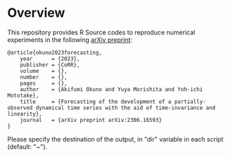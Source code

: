 # Overview
This repository provides R Source codes to reproduce numerical experiments in the following <a href="https://arxiv.org/abs/2306.16593">arXiv preprint</a>:

```
@article{okuno2023forecasting,
    year      = {2023},
    publisher = {CoRR},
    volume    = {},
    number    = {},
    pages     = {},
    author    = {Akifumi Okuno and Yuya Morishita and Yoh-ichi Mototake},
    title     = {Forecasting of the development of a partially-observed dynamical time series with the aid of time-invariance and linearity},
    journal   = {arXiv preprint arXiv:2306.16593}
}
```

Please specify the destination of the output, in "dir" variable in each script (default: "~"). 
